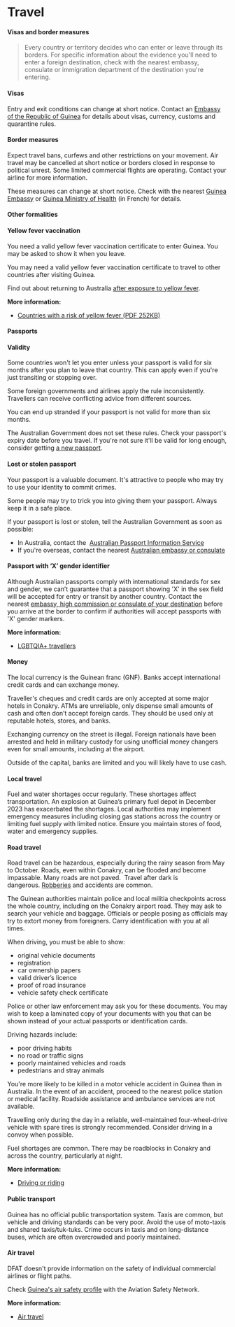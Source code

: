 # Travel

#### Visas and border measures

> Every country or territory decides who can enter or leave through its borders. For specific information about the evidence you'll need to enter a foreign destination, check with the nearest embassy, consulate or immigration department of the destination you're entering.

#### Visas

Entry and exit conditions can change at short notice. Contact an [Embassy of the Republic of Guinea](https://protocol.dfat.gov.au/Public/Missions/82) for details about visas, currency, customs and quarantine rules.

#### Border measures

Expect travel bans, curfews and other restrictions on your movement. Air travel may be cancelled at short notice or borders closed in response to political unrest. Some limited commercial flights are operating. Contact your airline for more information.

These measures can change at short notice. Check with the nearest [Guinea Embassy](https://protocol.dfat.gov.au/Public/Missions/82) or [Guinea Ministry of Health](https://sante.gov.gn/) (in French) for details.

#### Other formalities

#### Yellow fever vaccination

You need a valid yellow fever vaccination certificate to enter Guinea. You may be asked to show it when you leave.

You may need a valid yellow fever vaccination certificate to travel to other countries after visiting Guinea.

Find out about returning to Australia [after exposure to yellow fever](https://www.healthdirect.gov.au/yellow-fever).

**More information:**

* [Countries with a risk of yellow fever (PDF 252KB)](https://cdn.who.int/media/docs/default-source/travel-and-health/countries-with-risk-of-yellow-fever-transmission.pdf?sfvrsn=bf42ac59_4&download=true)

#### Passports

#### Validity

Some countries won't let you enter unless your passport is valid for six months after you plan to leave that country. This can apply even if you're just transiting or stopping over.

Some foreign governments and airlines apply the rule inconsistently. Travellers can receive conflicting advice from different sources.

You can end up stranded if your passport is not valid for more than six months.

The Australian Government does not set these rules. Check your passport's expiry date before you travel. If you're not sure it'll be valid for long enough, consider getting [a new passport](https://www.passports.gov.au/).

#### Lost or stolen passport

Your passport is a valuable document. It's attractive to people who may try to use your identity to commit crimes.

Some people may try to trick you into giving them your passport. Always keep it in a safe place.

If your passport is lost or stolen, tell the Australian Government as soon as possible:

* In Australia, contact the  [Australian Passport Information Service](https://www.passports.gov.au/contact-us)
* If you're overseas, contact the nearest [Australian embassy or consulate](http://dfat.gov.au/about-us/our-locations/missions/Pages/our-embassies-and-consulates-overseas.aspx)

#### Passport with ‘X’ gender identifier

Although Australian passports comply with international standards for sex and gender, we can’t guarantee that a passport showing 'X' in the sex field will be accepted for entry or transit by another country. Contact the nearest [embassy, high commission or consulate of your destination](https://protocol.dfat.gov.au/Public/MissionsInAustralia) before you arrive at the border to confirm if authorities will accept passports with 'X' gender markers.

**More information:**

* [LGBTQIA+ travellers](https://www.smartraveller.gov.au/before-you-go/who-you-are/LGBTI)

#### Money

The local currency is the Guinean franc (GNF). Banks accept international credit cards and can exchange money.

Traveller's cheques and credit cards are only accepted at some major hotels in Conakry. ATMs are unreliable, only dispense small amounts of cash and often don’t accept foreign cards. They should be used only at reputable hotels, stores, and banks.

Exchanging currency on the street is illegal. Foreign nationals have been arrested and held in military custody for using unofficial money changers even for small amounts, including at the airport.

Outside of the capital, banks are limited and you will likely have to use cash.

#### Local travel

Fuel and water shortages occur regularly. These shortages affect transportation. An explosion at Guinea’s primary fuel depot in December 2023 has exacerbated the shortages. Local authorities may implement emergency measures including closing gas stations across the country or limiting fuel supply with limited notice. Ensure you maintain stores of food, water and emergency supplies.

#### Road travel

Road travel can be hazardous, especially during the rainy season from May to October. Roads, even within Conakry, can be flooded and become impassable. Many roads are not paved.  Travel after dark is dangerous. [Robberies](https://www.smartraveller.gov.au/before-you-go/safety/theft-robbery) and accidents are common.

The Guinean authorities maintain police and local militia checkpoints across the whole country, including on the Conakry airport road. They may ask to search your vehicle and baggage. Officials or people posing as officials may try to extort money from foreigners. Carry identification with you at all times.

When driving, you must be able to show:

* original vehicle documents
* registration
* car ownership papers
* valid driver’s licence
* proof of road insurance
* vehicle safety check certificate

Police or other law enforcement may ask you for these documents. You may wish to keep a laminated copy of your documents with you that can be shown instead of your actual passports or identification cards.

Driving hazards include:

* poor driving habits
* no road or traffic signs
* poorly maintained vehicles and roads
* pedestrians and stray animals

You're more likely to be killed in a motor vehicle accident in Guinea than in Australia. In the event of an accident, proceed to the nearest police station or medical facility. Roadside assistance and ambulance services are not available.

Travelling only during the day in a reliable, well-maintained four-wheel-drive vehicle with spare tires is strongly recommended. Consider driving in a convoy when possible.

Fuel shortages are common. There may be roadblocks in Conakry and across the country, particularly at night.

**More information:**

* [Driving or riding](https://www.smartraveller.gov.au/before-you-go/getting-around/road-safety)

#### Public transport

Guinea has no official public transportation system. Taxis are common, but vehicle and driving standards can be very poor. Avoid the use of moto-taxis and shared taxis/tuk-tuks. Crime occurs in taxis and on long-distance buses, which are often overcrowded and poorly maintained.

#### Air travel

DFAT doesn't provide information on the safety of individual commercial airlines or flight paths.

Check [Guinea's air safety profile](http://aviation-safety.net/database/country/country.php?id=3X) with the Aviation Safety Network.

**More information:**

* [Air travel](/before-you-go/getting-around/air-travel "Travelling by air")